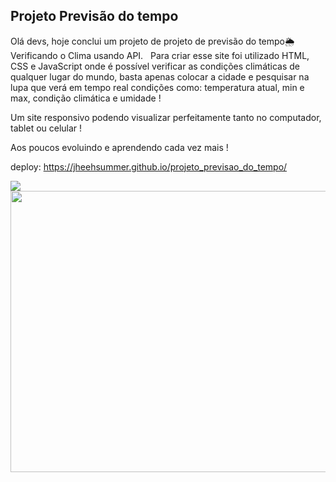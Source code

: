 <h2>Projeto Previsão do tempo</h2>

Olá devs, hoje conclui um projeto de projeto de previsão do tempo🌦️ 
Verificando o Clima usando API.   Para criar esse site foi utilizado HTML, CSS e JavaScript onde é possível verificar as condições climáticas de qualquer lugar do mundo, basta apenas colocar a cidade e pesquisar na lupa que verá em tempo real condições como: temperatura atual, min e max, condição climática e umidade !

Um site responsivo podendo visualizar perfeitamente tanto no computador, tablet ou celular !

Aos poucos evoluindo e aprendendo cada vez mais !


deploy: https://jheehsummer.github.io/projeto_previsao_do_tempo/

<img src="https://github.com/Jheehsummer/projeto_previsao_do_tempo/blob/main/assets/previsao%20do%20tempo%20mobile.png?raw=true"> <img src="https://github.com/Jheehsummer/projeto_previsao_do_tempo/blob/main/assets/previsao%20do%20tempo%20pc.png?raw=true" width=700px height=450px>

